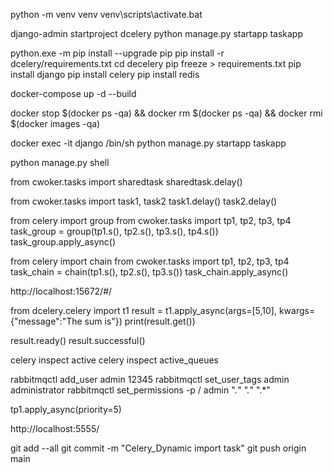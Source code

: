 <!-- venv -->
python -m venv venv
venv\scripts\activate.bat 


<!-- Django -->
django-admin startproject dcelery
python manage.py startapp taskapp

<!-- Pip -->
python.exe -m pip install --upgrade pip
pip install -r dcelery/requirements.txt 
cd decelery
pip freeze > requirements.txt
pip install django
pip install celery
pip install redis

<!-- Docker build -->
docker-compose up -d --build

<!-- Remove all docker -->
<!-- Linux: PS or GIT -->
docker stop $(docker ps -qa) && docker rm $(docker ps -qa) && docker rmi $(docker images -qa)


<!-- Shell in Docker -->
docker exec -it django /bin/sh
python manage.py startapp taskapp
<!-- Python shell in Docker -->
python manage.py shell

<!-- Python command in shell in Docker -->
from cwoker.tasks import sharedtask
sharedtask.delay()

from cwoker.tasks import task1, task2
task1.delay()
task2.delay()

from celery import group
from cwoker.tasks import tp1, tp2, tp3, tp4
task_group = group(tp1.s(), tp2.s(), tp3.s(), tp4.s())
task_group.apply_async()

from celery import chain
from cwoker.tasks import tp1, tp2, tp3, tp4
task_chain = chain(tp1.s(), tp2.s(), tp3.s())
task_chain.apply_async()

<!-- RabbitMQ + Docker Python shell -->
http://localhost:15672/#/

from dcelery.celery import t1
result = t1.apply_async(args=[5,10], kwargs={"message":"The sum is"})
print(result.get())

result.ready()
result.successful()

<!-- Celery -->
celery inspect active
celery inspect active_queues

<!-- RabbitQM with priority -->
<!-- RabbitMQ set new user with permission -->
rabbitmqctl add_user admin 12345
rabbitmqctl set_user_tags admin administrator
rabbitmqctl set_permissions -p / admin ".*" ".*" ".*"

tp1.apply_async(priority=5)

<!--  Flower -->
http://localhost:5555/

<!-- Git -->
git add --all
git commit -m "Celery_Dynamic import task"
git push origin main